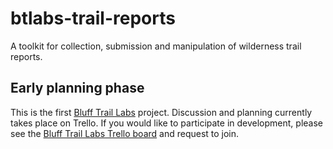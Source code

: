 # btlabs-trail-reports

A toolkit for collection, submission and manipulation of wilderness trail reports.

## Early planning phase

This is the first [Bluff Trail Labs](https://wrweo.ca/wp/bluff-trail-labs/) project. Discussion and planning currently takes place on Trello. If you would like to participate in development, please see the [Bluff Trail Labs Trello board](https://trello.com/b/wgZOCW49/bluff-trail-labs) and request to join.
